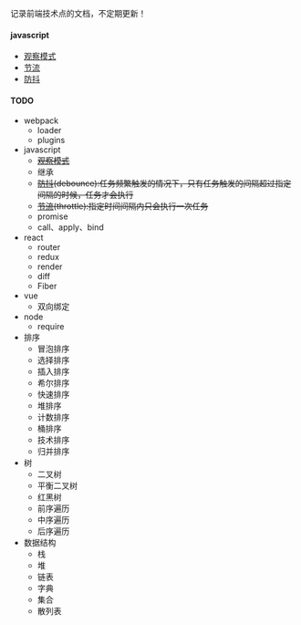 记录前端技术点的文档，不定期更新！

#### javascript 
-  [观察模式](/doc/js/observer/index.md) 
-  [节流](/doc/js/throttle/index.md)
-  [防抖](/doc/js/debounce/index.md)


#### TODO
- webpack
  - loader
  - plugins
- javascript
  - <del>[观察模式](/doc/js/observer/index.md)</del>
  - 继承
  - <del>[防抖](/doc/js/debounce/index.md)(debounce):任务频繁触发的情况下，只有任务触发的间隔超过指定间隔的时候，任务才会执行</del>
  - <del>[节流](/doc/js/throttle/index.md)(throttle):指定时间间隔内只会执行一次任务</del>
  - promise
  - call、apply、bind
- react
  - router
  - redux
  - render
  - diff
  - Fiber
- vue 
  - 双向绑定
- node
  - require
- 排序
  - 冒泡排序
  - 选择排序
  - 插入排序
  - 希尔排序
  - 快速排序
  - 堆排序
  - 计数排序
  - 桶排序
  - 技术排序
  - 归并排序
- 树
  - 二叉树
  - 平衡二叉树
  - 红黑树
  - 前序遍历
  - 中序遍历
  - 后序遍历
- 数据结构
  - 栈
  - 堆
  - 链表
  - 字典
  - 集合
  - 散列表

